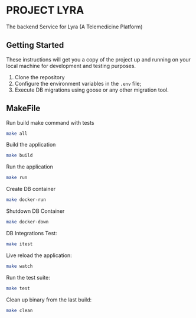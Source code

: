 # PROJECT LYRA

The backend Service for Lyra (A Telemedicine Platform)

## Getting Started

These instructions will get you a copy of the project up and running on your local machine for development and testing purposes.

1. Clone the repository
2. Configure the environment variables in the `.env` file;
3. Execute DB migrations using goose or any other migration tool.

## MakeFile

Run build make command with tests

```bash
make all
```

Build the application

```bash
make build
```

Run the application

```bash
make run
```

Create DB container

```bash
make docker-run
```

Shutdown DB Container

```bash
make docker-down
```

DB Integrations Test:

```bash
make itest
```

Live reload the application:

```bash
make watch
```

Run the test suite:

```bash
make test
```

Clean up binary from the last build:

```bash
make clean
```
